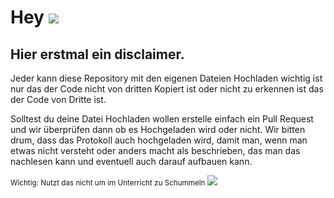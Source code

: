 # Hey ![](https://cdn.discordapp.com/emojis/846318925108609124.webp?size=48&quality=lossless)

## Hier erstmal ein disclaimer.

Jeder kann diese Repository mit den eigenen Dateien Hochladen wichtig ist nur das der Code nicht
von dritten Kopiert ist oder nicht zu erkennen ist das der Code von Dritte ist.

Solltest du deine Datei Hochladen wollen erstelle einfach ein Pull Request und wir überprüfen 
dann ob es Hochgeladen wird oder nicht. Wir bitten drum, dass das Protokoll auch hochgeladen 
wird, damit man, wenn man etwas nicht versteht oder anders macht als beschrieben, das man das nachlesen 
kann und eventuell auch darauf aufbauen kann.

<small>Wichtig: Nutzt das nicht um im Unterricht zu Schummeln ![](https://cdn.discordapp.com/emojis/699622545019633705.webp?size=32)</small>
